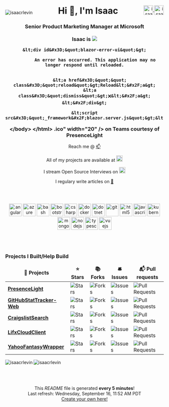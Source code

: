 <div align="center">
    <p style="float:left" align="left">
        <img src="https://komarev.com/ghpvc/?username=isaacrlevin" alt="isaacrlevin" />
    </p>
    <div style="float:right" align="right">
        <a href="https://twitter.com/isaacrlevin" target="blank">
            <img align="center" src="https://cdn.jsdelivr.net/npm/simple-icons@3.0.1/icons/twitter.svg" alt="isaacrlevin" height="30" width="30" />
        </a>
        <a href="https://linkedin.com/in/isaacrobinlevin" target="blank">
            <img align="center" src="https://cdn.jsdelivr.net/npm/simple-icons@3.0.1/icons/linkedin.svg" alt="isaacrobinlevin" height="30" width="30" />
        </a>
    </div>
    <h1>Hi 👋, I'm Isaac</h1>
    <h3>Senior Product Marketing Manager at Microsoft
    <br /><br />
    Isaac is <img src="https://github.com/isaacrlevin/isaacrlevin/raw/main/static/
&lt;!DOCTYPE html&gt;
&lt;html lang&#x3D;&quot;en&quot;&gt;
&lt;head&gt;
    &lt;meta charset&#x3D;&quot;utf-8&quot; &#x2F;&gt;
    &lt;meta name&#x3D;&quot;viewport&quot; content&#x3D;&quot;width&#x3D;device-width, initial-scale&#x3D;1.0&quot; &#x2F;&gt;
    &lt;title&gt;PresenceLight Worker Downloads&lt;&#x2F;title&gt;
    &lt;base href&#x3D;&quot;&#x2F;&quot; &#x2F;&gt;
    &lt;link rel&#x3D;&quot;stylesheet&quot; href&#x3D;&quot;css&#x2F;bootstrap&#x2F;bootstrap.min.css&quot; &#x2F;&gt;
    &lt;link href&#x3D;&quot;css&#x2F;site.css&quot; rel&#x3D;&quot;stylesheet&quot; &#x2F;&gt;
&lt;&#x2F;head&gt;
&lt;body&gt;
    &lt;app&gt;
        &lt;!--Blazor:{&quot;sequence&quot;:0,&quot;type&quot;:&quot;server&quot;,&quot;prerenderId&quot;:&quot;b572a881ddb34d8496da520aa28621dd&quot;,&quot;descriptor&quot;:&quot;CfDJ8Ao\u002Bvs\u002BLNrdMuC2tywVwHRvgBBGCz75lbUe79t6\u002BWhL5sUFj9vFPuZFl68Qz2oseUa1NCKPoBjTDTivEyHEpPQXX5\u002BTY74Tn6ucm334xNYFqKA6JL7JUARKlqFcxbnbTnRdavGSOqQtvFWp1LPnjn&#x2F;YUPQ4IXw4JtOSz6a0m7HtfEit0xz85Wc&#x2F;1IKQfoVyigW&#x2F;OpJ74qJP203uE\u002BjqH0FQJlU&#x2F;H5VpU6EtEuVqbMjtSTM6hIrJ3Rw6gcs2jwWzUlrXm\u002Ba40aWxP9GtWkNGNrdQjDq&#x2F;5SNmUdQR0q&#x2F;5vpv&#x2F;Sr5TPj\u002BqtCryyTDHzaWZI6DrvqJP&#x2F;zu3ihgD2F5XzhDzcQaCqfkMv7iNYXiuXkhGz&quot;}--&gt;&lt;div class&#x3D;&quot;main&quot;&gt;&lt;div class&#x3D;&quot;content px-4&quot;&gt;&lt;h1 class&#x3D;&quot;text-danger&quot;&gt;Error.&lt;&#x2F;h1&gt;
&lt;h2 class&#x3D;&quot;text-danger&quot;&gt;An error occurred while processing your request.&lt;&#x2F;h2&gt;

&lt;h3&gt;Development Mode&lt;&#x2F;h3&gt;
&lt;p&gt;
    Swapping to &lt;strong&gt;Development&lt;&#x2F;strong&gt; environment will display more detailed information about the error that occurred.
&lt;&#x2F;p&gt;
&lt;p&gt;&lt;strong&gt;The Development environment shouldn&#39;t be enabled for deployed applications.&lt;&#x2F;strong&gt;
    It can result in displaying sensitive information from exceptions to end users.
    For local debugging, enable the &lt;strong&gt;Development&lt;&#x2F;strong&gt; environment by setting the &lt;strong&gt;ASPNETCORE_ENVIRONMENT&lt;&#x2F;strong&gt; environment variable to &lt;strong&gt;Development&lt;&#x2F;strong&gt;
    and restarting the app.
&lt;&#x2F;p&gt;&lt;&#x2F;div&gt;&lt;&#x2F;div&gt;&lt;!--Blazor:{&quot;prerenderId&quot;:&quot;b572a881ddb34d8496da520aa28621dd&quot;}--&gt;
    &lt;&#x2F;app&gt;

    &lt;div id&#x3D;&quot;blazor-error-ui&quot;&gt;
        
            An error has occurred. This application may no longer respond until reloaded.
        
        
        &lt;a href&#x3D;&quot;&quot; class&#x3D;&quot;reload&quot;&gt;Reload&lt;&#x2F;a&gt;
        &lt;a class&#x3D;&quot;dismiss&quot;&gt;🗙&lt;&#x2F;a&gt;
    &lt;&#x2F;div&gt;

    &lt;script src&#x3D;&quot;_framework&#x2F;blazor.server.js&quot;&gt;&lt;&#x2F;script&gt;
&lt;&#x2F;body&gt;
&lt;&#x2F;html&gt;
.ico" width="20" /> on Teams courtesy of PresenceLight
    </h3>


Reach me @ [📫](mailto:isaac@isaaclevin.com)

All of my projects are available at [<img src="https://github.githubassets.com/images/icons/emoji/octocat.png" width="20"/>](https://github.com/isaacrlevin/isaacrlevin)

I stream Open Source Interviews on [<img src="https://static-cdn.jtvnw.net/emoticons/v1/112290/1.0" width="20"/>](https://www.twitch.tv/isaacrlevin)

 I regulary write articles on [📝](https://www.isaaclevin.com)
</div>
<br /><br />
<p align="center">
    <img src="https://devicons.github.io/devicon/devicon.git/icons/angularjs/angularjs-original.svg" alt="angularjs" width="40" height="40" />
    <img src="https://www.vectorlogo.zone/logos/microsoft_azure/microsoft_azure-icon.svg" alt="azure" width="40" height="40" />
    <img src="https://www.vectorlogo.zone/logos/gnu_bash/gnu_bash-icon.svg" alt="bash" width="40" height="40" />
    <img src="https://devicons.github.io/devicon/devicon.git/icons/bootstrap/bootstrap-plain.svg" alt="bootstrap" width="40" height="40" />
    <img src="https://devicons.github.io/devicon/devicon.git/icons/csharp/csharp-original.svg" alt="csharp" width="40" height="40" />
    <img src="https://devicons.github.io/devicon/devicon.git/icons/docker/docker-original-wordmark.svg" alt="docker" width="40" height="40" />
    <img src="https://devicons.github.io/devicon/devicon.git/icons/dot-net/dot-net-original-wordmark.svg" alt="dotnet" width="40" height="40" />
    <img src="https://www.vectorlogo.zone/logos/git-scm/git-scm-icon.svg" alt="git" width="40" height="40" />
    <img src="https://devicons.github.io/devicon/devicon.git/icons/html5/html5-original-wordmark.svg" alt="html5" width="40" height="40" />
    <img src="https://devicons.github.io/devicon/devicon.git/icons/javascript/javascript-original.svg" alt="javascript" width="40" height="40" />
    <img src="https://www.vectorlogo.zone/logos/kubernetes/kubernetes-icon.svg" alt="kubernetes" width="40" height="40" />
    <img src="https://devicons.github.io/devicon/devicon.git/icons/mongodb/mongodb-original-wordmark.svg" alt="mongodb" width="40" height="40" />
    <img src="https://devicons.github.io/devicon/devicon.git/icons/nodejs/nodejs-original-wordmark.svg" alt="nodejs" width="40" height="40" />
    <img src="https://devicons.github.io/devicon/devicon.git/icons/typescript/typescript-original.svg" alt="typescript" width="40" height="40" />
    <img src="https://devicons.github.io/devicon/devicon.git/icons/vuejs/vuejs-original-wordmark.svg" alt="vuejs" width="40" height="40" />
</p>
<br /><br />

<h3>Projects I Built/Help Build</h3>
<table>
  <thead align="center">
    <tr border: none;>
      <td><b>🎁 Projects</b></td>
      <td><b>⭐ Stars</b></td>
      <td><b>📚 Forks</b></td>
      <td><b>🛎 Issues</b></td>
      <td><b>📬 Pull requests</b></td>
    </tr>
  </thead>
  <tbody>
    <tr>
	  <td><a href="https://github.com/isaacrlevin/presencelight"><b>PresenceLight</b></a></td>
      <td><img alt="Stars" src="https://img.shields.io/github/stars/isaacrlevin/presencelight?style=flat-square&labelColor=343b41"/></td>
      <td><img alt="Forks" src="https://img.shields.io/github/forks/isaacrlevin/presencelight?style=flat-square&labelColor=343b41"/></td>
      <td><img alt="Issues" src="https://img.shields.io/github/issues/isaacrlevin/presencelight?style=flat-square&labelColor=343b41"/></td>
      <td><img alt="Pull Requests" src="https://img.shields.io/github/issues-pr/isaacrlevin/presencelight?style=flat-square&labelColor=343b41"/></td>
    </tr>
	  <tr>
	  <td><a href="https://github.com/isaacrlevin/GitHubStatTracker-Web"><b>GitHubStatTracker-Web</b></a></td>
      <td><img alt="Stars" src="https://img.shields.io/github/stars/isaacrlevin/GitHubStatTracker-Web?style=flat-square&labelColor=343b41"/></td>
      <td><img alt="Forks" src="https://img.shields.io/github/forks/isaacrlevin/GitHubStatTracker-Web?style=flat-square&labelColor=343b41"/></td>
      <td><img alt="Issues" src="https://img.shields.io/github/issues/isaacrlevin/GitHubStatTracker-Web?style=flat-square&labelColor=343b41"/></td>
      <td><img alt="Pull Requests" src="https://img.shields.io/github/issues-pr/isaacrlevin/GitHubStatTracker-Web?style=flat-square&labelColor=343b41"/></td>
    </tr>
		<tr>
			<td><a href="https://github.com/isaacrlevin/CraigslistSearch"><b>CraigslistSearch</b></a></td>
      <td><img alt="Stars" src="https://img.shields.io/github/stars/isaacrlevin/CraigslistSearch?style=flat-square&labelColor=343b41"/></td>
      <td><img alt="Forks" src="https://img.shields.io/github/forks/isaacrlevin/CraigslistSearch?style=flat-square&labelColor=343b41"/></td>
      <td><img alt="Issues" src="https://img.shields.io/github/issues/isaacrlevin/CraigslistSearch?style=flat-square&labelColor=343b41"/></td>
      <td><img alt="Pull Requests" src="https://img.shields.io/github/issues-pr/isaacrlevin/CraigslistSearch?style=flat-square&labelColor=343b41"/></td>
    </tr>
    		<tr>
			<td><a href="https://github.com/isaacrlevin/LifxCloudClient"><b>LifxCloudClient</b></a></td>
      <td><img alt="Stars" src="https://img.shields.io/github/stars/isaacrlevin/LifxCloudClient?style=flat-square&labelColor=343b41"/></td>
      <td><img alt="Forks" src="https://img.shields.io/github/forks/isaacrlevin/LifxCloudClient?style=flat-square&labelColor=343b41"/></td>
      <td><img alt="Issues" src="https://img.shields.io/github/issues/isaacrlevin/LifxCloudClient?style=flat-square&labelColor=343b41"/></td>
      <td><img alt="Pull Requests" src="https://img.shields.io/github/issues-pr/isaacrlevin/LifxCloudClient?style=flat-square&labelColor=343b41"/></td>
    </tr>
        		<tr>
			<td><a href="https://github.com/isaacrlevin/LifxCloudClient"><b>YahooFantasyWrapper</b></a></td>
      <td><img alt="Stars" src="https://img.shields.io/github/stars/isaacrlevin/YahooFantasyWrapper?style=flat-square&labelColor=343b41"/></td>
      <td><img alt="Forks" src="https://img.shields.io/github/forks/isaacrlevin/YahooFantasyWrapper?style=flat-square&labelColor=343b41"/></td>
      <td><img alt="Issues" src="https://img.shields.io/github/issues/isaacrlevin/YahooFantasyWrapper?style=flat-square&labelColor=343b41"/></td>
      <td><img alt="Pull Requests" src="https://img.shields.io/github/issues-pr/isaacrlevin/YahooFantasyWrapper?style=flat-square&labelColor=343b41"/></td>
    </tr>
  </tbody>
</table>

<div align="center">

<img align="left" src="https://github-readme-stats.vercel.app/api/top-langs/?username=isaacrlevin&layout=default&hide=html" alt="isaacrlevin" />


<img align="left" src="https://github-readme-stats.vercel.app/api?username=isaacrlevin&show_icons=true" alt="isaacrlevin" />


</div>
<br /><br />
<br /><br />
<p align="center">This <i>README</i> file is generated <b>every 5 minutes</b>!</br>Last refresh: Wednesday, September 16, 11:52 AM PDT<br /><a href="https://medium.com/@th.guibert/how-to-create-a-self-updating-readme-md-for-your-github-profile-f8b05744ca91">Create your own here!</a></p>
